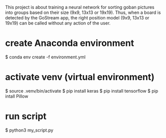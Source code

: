 This project is about training a neural network for sorting goban pictures into groups based on their size (9x9, 13x13 or 19x19).
Thus, when a board is detected by the GoStream app, the right position model (9x9, 13x13 or 19x19) can be called without any action of the user.

# create Anaconda environment
$ conda env create -f environment.yml

# activate venv (virtual environment)
$ source .venv/bin/activate
$ pip install keras
$ pip install tensorflow
$ pip intall Pillow

# run script
$ python3 my_script.py